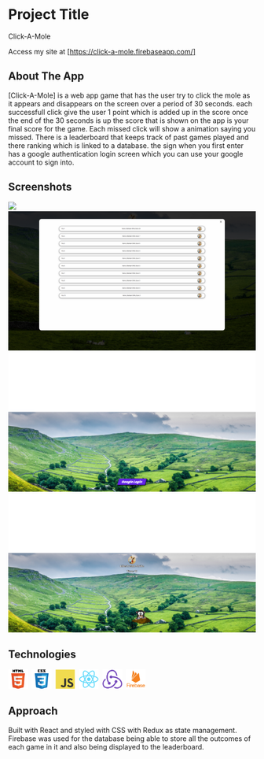 # Project Title

Click-A-Mole

Access my site at [https://click-a-mole.firebaseapp.com/]

## About The App

[Click-A-Mole] is a web app game that has the user try to click the mole as it appears and disappears on the screen over a period of 30 seconds. each successfull click give the user 1 point which is added up in the score once the end of the 30 seconds is up the score that is shown on the app is your final score for the game. Each missed click will show a animation saying you missed. There is a leaderboard that keeps track of past games played and there ranking which is linked to a database. the sign when you first enter has a google authentication login screen which you can use your google account to sign into. 

## Screenshots

![](screenshots/screenshot1.png)
![](screenshots/screenshot2.png)
![](screenshots/screenshot3.png)
![](screenshots/screenshot4.png)



## Technologies

  <img src="https://github.com/devicons/devicon/blob/master/icons/html5/html5-original-wordmark.svg" title="html5" alt="html5" width="40" height="40"/>&nbsp;
  <img src="https://github.com/devicons/devicon/blob/master/icons/css3/css3-original-wordmark.svg" title="css3" alt="css3" width="40" height="40"/>&nbsp;
  <img src="https://github.com/devicons/devicon/blob/master/icons/javascript/javascript-original.svg" title="javascript" alt="javascript" width="40" height="40"/>&nbsp;
  <img src="https://github.com/devicons/devicon/blob/master/icons/react/react-original.svg" title="React" alt="React" width="40" height="40"/>&nbsp;
  <img src="https://github.com/devicons/devicon/blob/master/icons/redux/redux-original.svg" title="redux" alt="redux" width="40" height="40"/>&nbsp;
  <img src="https://github.com/devicons/devicon/blob/master/icons/firebase/firebase-plain-wordmark.svg" title="firebase" alt="firebase" width="40" height="40"/>&nbsp;



## Approach

Built with React and styled with CSS with Redux as state management. Firebase was used for the database being able to store all the outcomes of each game in it and also being displayed to the leaderboard. 
